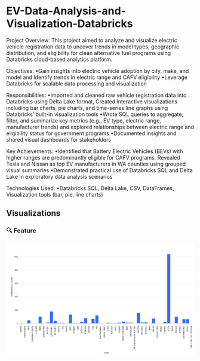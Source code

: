 # EV-Data-Analysis-and-Visualization-Databricks

Project Overview: This project aimed to analyze and visualize electric vehicle registration data to uncover trends in model types, geographic distribution, and eligibility for clean alternative fuel programs using Databricks cloud-based analytics platform.

Objectives:
•Gain insights into electric vehicle adoption by city, make, and model and Identify trends in electric range and CAFV eligibility
•Leverage Databricks for scalable data processing and visualization

Responsibilities:
•Imported and cleaned raw vehicle registration data into Databricks using Delta Lake format, Created interactive visualizations including bar charts, pie charts, and time-series line graphs using Databricks’ built-in visualization tools
•Wrote SQL queries to aggregate, filter, and summarize key metrics (e.g., EV type, electric range, manufacturer trends) and explored relationships between electric range and eligibility status for government programs
•Documented insights and shared visual dashboards for stakeholders

Key Achievements:
•Identified that Battery Electric Vehicles (BEVs) with higher ranges are predominantly eligible for CAFV programs. Revealed Tesla and Nissan as top EV manufacturers in WA counties using grouped visual summaries
•Demonstrated practical use of Databricks SQL and Delta Lake in exploratory data analysis scenarios

Technologies Used:
•Databricks SQL, Delta Lake, CSV, DataFrames, Visualization tools (bar, pie, line charts)

## Visualizations

### 🔍 Feature
![Glucose vs Outcome](EV.png)

